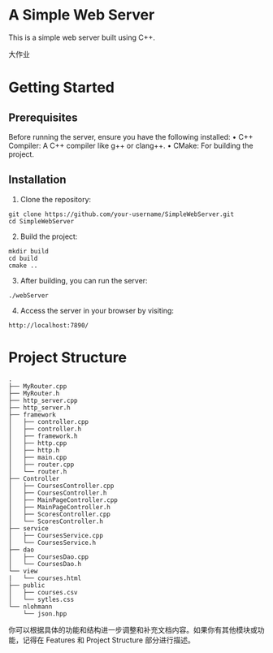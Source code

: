 # A Simple Web Server

This is a simple web server built using C++.

大作业

# Getting Started

## Prerequisites

Before running the server, ensure you have the following installed:
	•	C++ Compiler: A C++ compiler like g++ or clang++.
	•	CMake: For building the project.

## Installation

1.	Clone the repository:
```
git clone https://github.com/your-username/SimpleWebServer.git
cd SimpleWebServer
```
2.	Build the project:
```
mkdir build
cd build
cmake ..
```
3.	After building, you can run the server:
```
./webServer
```
4.	Access the server in your browser by visiting:
```
http://localhost:7890/
```

# Project Structure

```
.
├── MyRouter.cpp
├── MyRouter.h
├── http_server.cpp
├── http_server.h
├── framework
│   ├── controller.cpp
│   ├── controller.h
│   ├── framework.h
│   ├── http.cpp
│   ├── http.h
│   ├── main.cpp
│   ├── router.cpp
│   └── router.h
├── Controller
│   ├── CoursesController.cpp
│   ├── CoursesController.h
│   ├── MainPageController.cpp
│   ├── MainPageController.h
│   ├── ScoresController.cpp
│   └── ScoresController.h
├── service
│   ├── CoursesService.cpp
│   └── CoursesService.h
├── dao
│   ├── CoursesDao.cpp
│   └── CoursesDao.h
└── view
|   └── courses.html
├── public
│   ├── courses.csv
│   └── sytles.css
└── nlohmann
    └── json.hpp
```
你可以根据具体的功能和结构进一步调整和补充文档内容。如果你有其他模块或功能，记得在 Features 和 Project Structure 部分进行描述。
